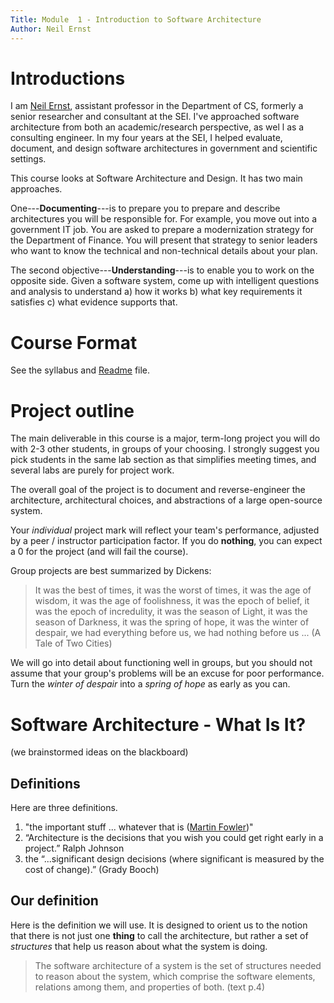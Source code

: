 ```yaml
---
Title: Module  1 - Introduction to Software Architecture
Author: Neil Ernst
---
```


# Introductions
I am [Neil Ernst](http://neilernst.net), assistant professor in the Department of CS, formerly a senior researcher and consultant at the SEI. I've approached software architecture from both an academic/research perspective, as wel l as a consulting engineer. In my four years at the SEI, I helped evaluate, document, and design software architectures in government and scientific settings.

<!-- show Github and Brightspace channels -->

This course looks at Software Architecture and Design. It has two main approaches.

 One---**Documenting**---is to prepare you to prepare and describe architectures you will be responsible for. For example, you move out into a government IT job. You are asked to prepare a modernization strategy for the Department of Finance. You will present that strategy to senior leaders who want to know the technical and non-technical details about your plan.

The second objective---**Understanding**---is to enable you to work on the opposite side. Given a software system, come up with intelligent questions and analysis to understand a) how it works b) what key requirements it satisfies c) what evidence supports that.

# Course Format
See the syllabus and [Readme](README.md) file.

# Project outline
The main deliverable in this course is a major, term-long project you will do with 2-3 other students, in groups of your choosing. I strongly suggest you pick students in the same lab section as that simplifies meeting times, and several labs are purely for project work. 

The overall goal of the project is to document and reverse-engineer the architecture, architectural choices, and abstractions of a large open-source system. 

Your *individual* project mark will reflect your team's performance, adjusted by a peer / instructor participation factor. If you do **nothing**, you can expect a 0 for the project (and will fail the course).

Group projects are best summarized by Dickens:

> It was the best of times, it was the worst of times, it was the age of wisdom, it was the age of foolishness, it was the epoch of belief, it was the epoch of incredulity, it was the season of Light, it was the season of Darkness, it was the spring of hope, it was the winter of despair, we had everything before us, we had nothing before us ... (A Tale of Two Cities)

We will go into detail about functioning well in groups, but you should not assume that your group's problems will be an excuse for poor performance. Turn the *winter of despair* into a *spring of hope* as early as you can.

# Software Architecture - What Is It?

(we brainstormed ideas on the blackboard)

## Definitions

Here are three definitions. 

1. "the important stuff ... whatever that is ([Martin Fowler](http://files.catwell.info/misc/mirror/2003-martin-fowler-who-needs-an-architect.pdf))" 
2. “Architecture is the decisions that you wish you could get right early in a project.” Ralph Johnson
3. the “...significant design decisions (where significant is measured by the cost of change).” (Grady Booch)

<!--  (we discussed each definition)  -->

## Our definition
Here is the definition we will use. It is designed to orient us to the notion that there is not just one **thing** to call the architecture, but rather a set of *structures* that help us reason about what the system is doing.

> The software architecture of a system is the set of structures needed to reason about the system, which comprise the software elements, relations among them, and properties of both. (text p.4)

<!-- first lecture here -->

